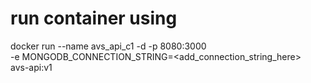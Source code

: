 # run container using

docker run --name avs_api_c1 -d -p 8080:3000 \
-e MONGODB_CONNECTION_STRING=<add_connection_string_here> \
avs-api:v1